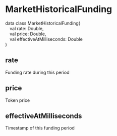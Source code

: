 # MarketHistoricalFunding

data class MarketHistoricalFunding(  
&emsp;val rate: Double,  
&emsp;val price: Double,  
&emsp;val effectiveAtMilliseconds: Double  
)

## rate

Funding rate during this period

## price

Token price

## effectiveAtMilliseconds

Timestamp of this funding period